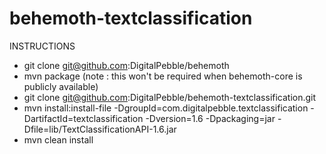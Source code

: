 behemoth-textclassification
====================

INSTRUCTIONS
- git clone git@github.com:DigitalPebble/behemoth
- mvn package
(note : this won't be required when behemoth-core is publicly available)
- git clone git@github.com:DigitalPebble/behemoth-textclassification.git
- mvn install:install-file -DgroupId=com.digitalpebble.textclassification -DartifactId=textclassification -Dversion=1.6 -Dpackaging=jar -Dfile=lib/TextClassificationAPI-1.6.jar
- mvn clean install


